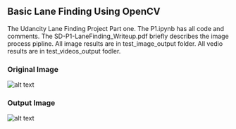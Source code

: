 ## Basic Lane Finding Using OpenCV
The Udancity Lane Finding Project Part one. The P1.ipynb has all code and comments. The SD-P1-LaneFinding_Writeup.pdf briefly describes the image process pipline. All image results are in test_image_output folder. All vedio results are in test_videos_output fodler.
### Original Image
![alt text](https://raw.github.com/wpiHWzhao/Lane-Find-P1/blob/develop/test_images/challenge.jpg) 
### Output Image
![alt text](https://raw.github.com/wpiHWzhao/Lane-Find-P1/blob/develop/test_images_output/challenge.png)